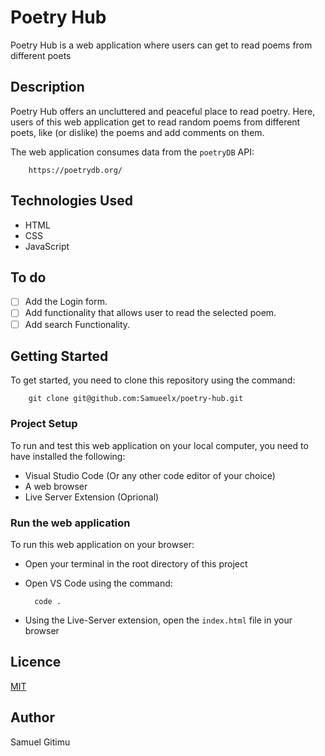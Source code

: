 # Poetry Hub
Poetry Hub is a web application where users can get to read poems from different poets

## Description
Poetry Hub offers an uncluttered and peaceful place to read poetry. Here, users of this web application get to read random poems from different poets, like (or dislike) the poems and add comments on them.

The web application consumes data from the `poetryDB` API: 

        https://poetrydb.org/

## Technologies Used
- HTML
- CSS
- JavaScript

## To do
- [ ] Add the Login form.  
- [ ] Add functionality that allows user to read the selected poem.  
- [ ] Add search Functionality.  

## Getting Started
To get started, you need to clone this repository using the command: 

        git clone git@github.com:Samueelx/poetry-hub.git

### Project Setup
To run and test this web application on your local computer, you need to have installed the following:
- Visual Studio Code (Or any other code editor of your choice)
- A web browser
- Live Server Extension (Oprional)

### Run the web application
To run this web application on your browser: 
- Open your terminal in the root directory of this project
- Open VS Code using the command:

        code .

- Using the Live-Server extension, open the `index.html` file in your browser

## Licence
 [MIT](https://github.com/Samueelx/poetry-hub/blob/master/LICENCE)

 ## Author
 Samuel Gitimu
